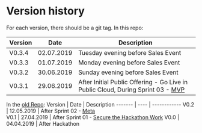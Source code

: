 
# Version history

For each version, there should be a git tag.
In this repo:

Version | Date       | Description
------- | ---------- | ------------
V0.3.4  | 02.07.2019 | Tuesday evening before Sales Event
V0.3.3  | 01.07.2019 | Monday evening before Sales Event
V0.3.2  | 30.06.2019 | Sunday evening before Sales Event
V0.3.1  | 29.06.2019 | After Initial Public Offering - Go Live in Public Cloud, During Sprint 03 - [MVP](https://github.com/opendj/opendj/projects/1)


In the [old Repo](https://github.com/sa-mw-dach/opendj):
Version | Date | Description
------- | ---- | ------------
V0.2 | 12.05.2019 | After Sprint 02 - [Meta](https://github.com/sa-mw-dach/opendj/projects/2)  
V0.1 | 27.04.2019 | After Sprint 01 - [Secure the Hackathon Work](https://github.com/sa-mw-dach/opendj/projects/1)
V0.0 | 04.04.2019 | After Hackathon
